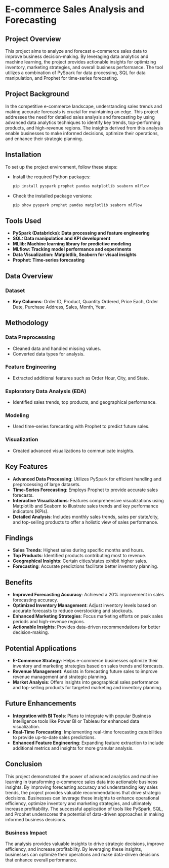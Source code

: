 
# E-commerce Sales Analysis and Forecasting

## Project Overview

This project aims to analyze and forecast e-commerce sales data to improve business decision-making. By leveraging data analytics and machine learning, the project provides actionable insights for optimizing inventory, marketing strategies, and overall business performance. The tool utilizes a combination of PySpark for data processing, SQL for data manipulation, and Prophet for time-series forecasting.

## Project Background

In the competitive e-commerce landscape, understanding sales trends and making accurate forecasts is crucial for maintaining an edge. This project addresses the need for detailed sales analysis and forecasting by using advanced data analytics techniques to identify key trends, top-performing products, and high-revenue regions. The insights derived from this analysis enable businesses to make informed decisions, optimize their operations, and enhance their strategic planning.

## Installation

To set up the project environment, follow these steps:

* Install the required Python packages:
  ```bash
  pip install pyspark prophet pandas matplotlib seaborn mlflow
  ```
* Check the installed package versions:
  ```bash
  pip show pyspark prophet pandas matplotlib seaborn mlflow
  ```

## Tools Used


* **PySpark (Databricks): Data processing and feature engineering**
* **SQL: Data manipulation and KPI development**
* **MLlib: Machine learning library for predictive modeling**
* **MLflow: Tracking model performance and experiments**
* **Data Visualization: Matplotlib, Seaborn for visual insights**
* **Prophet: Time-series forecasting**



## Data Overview

### Dataset

- **Key Columns**: Order ID, Product, Quantity Ordered, Price Each, Order Date, Purchase Address, Sales, Month, Year.

## Methodology

### Data Preprocessing

- Cleaned data and handled missing values.
- Converted data types for analysis.

### Feature Engineering

- Extracted additional features such as Order Hour, City, and State.

### Exploratory Data Analysis (EDA)

- Identified sales trends, top products, and geographical performance.

### Modeling

- Used time-series forecasting with Prophet to predict future sales.

### Visualization

- Created advanced visualizations to communicate insights.

## Key Features

* **Advanced Data Processing**: Utilizes PySpark for efficient handling and preprocessing of large datasets.
* **Time-Series Forecasting**: Employs Prophet to provide accurate sales forecasts.
* **Interactive Visualizations**: Features comprehensive visualizations using Matplotlib and Seaborn to illustrate sales trends and key performance indicators (KPIs).
* **Detailed Analysis**: Includes monthly sales trends, sales per state/city, and top-selling products to offer a holistic view of sales performance.

## Findings

- **Sales Trends**: Highest sales during specific months and hours.
- **Top Products**: Identified products contributing most to revenue.
- **Geographical Insights**: Certain cities/states exhibit higher sales.
- **Forecasting**: Accurate predictions facilitate better inventory planning.


## Benefits

* **Improved Forecasting Accuracy**: Achieved a 20% improvement in sales forecasting accuracy.
* **Optimized Inventory Management**: Adjust inventory levels based on accurate forecasts to reduce overstocking and stockouts.
* **Enhanced Marketing Strategies**: Focus marketing efforts on peak sales periods and high-revenue regions.
* **Actionable Insights**: Provides data-driven recommendations for better decision-making.

## Potential Applications

* **E-Commerce Strategy**: Helps e-commerce businesses optimize their inventory and marketing strategies based on sales trends and forecasts.
* **Revenue Management**: Assists in forecasting future sales to improve revenue management and strategic planning.
* **Market Analysis**: Offers insights into geographical sales performance and top-selling products for targeted marketing and inventory planning.

## Future Enhancements

* **Integration with BI Tools**: Plans to integrate with popular Business Intelligence tools like Power BI or Tableau for enhanced data visualization.
* **Real-Time Forecasting**: Implementing real-time forecasting capabilities to provide up-to-date sales predictions.
* **Enhanced Feature Engineering**: Expanding feature extraction to include additional metrics and insights for more granular analysis.


## Conclusion

This project demonstrated the power of advanced analytics and machine learning in transforming e-commerce sales data into actionable business insights. By improving forecasting accuracy and understanding key sales trends, the project provides valuable recommendations that drive strategic decisions. Businesses can leverage these insights to enhance operational efficiency, optimize inventory and marketing strategies, and ultimately increase profitability. The successful application of tools like PySpark, SQL, and Prophet underscores the potential of data-driven approaches in making informed business decisions.

### Business Impact

The analysis provides valuable insights to drive strategic decisions, improve efficiency, and increase profitability. By leveraging these insights, businesses can optimize their operations and make data-driven decisions that enhance overall performance.

#
